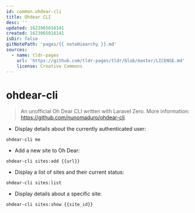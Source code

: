 ```yaml
---
id: common.ohdear-cli
title: Ohdear CLI
desc: ''
updated: 1623965016141
created: 1623965016141
isDir: false
gitNotePath: 'pages/{{ noteHiearchy }}.md'
sources:
  - name: tldr-pages
    url: 'https://github.com/tldr-pages/tldr/blob/master/LICENSE.md'
    license: Creative Commons
---
```

# ohdear-cli

> An unofficial Oh Dear CLI written with Laravel Zero.
> More information: <https://github.com/nunomaduro/ohdear-cli>.

- Display details about the currently authenticated user:

`ohdear-cli me`

- Add a new site to Oh Dear:

`ohdear-cli sites:add {{url}}`

- Display a list of sites and their current status:

`ohdear-cli sites:list`

- Display details about a specific site:

`ohdear-cli sites:show {{site_id}}`


